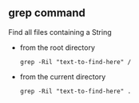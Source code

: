 ## grep command

Find all files containing a String

* from the root directory
  ```shell
  grep -Ril "text-to-find-here" /
  ```

* from the current directory
  ```shell
  grep -Ril "text-to-find-here" .
  ```